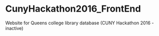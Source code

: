 # CunyHackathon2016_FrontEnd
Website for Queens college library database (CUNY Hackathon 2016 - inactive)
